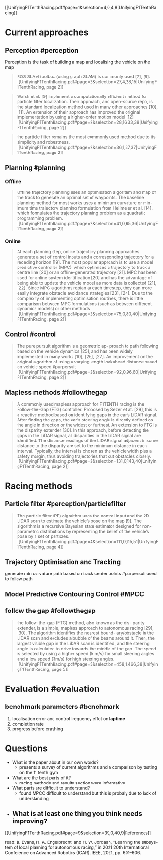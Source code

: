 [[UnifyingF1TenthRacing.pdf#page=1&selection=4,0,4,8|UnifyingF1TenthRacing]]

# Current approaches

## Perception #perception
Perception is the task of building a map and localising the vehicle on the map

> ROS SLAM toolbox (using graph SLAM) is commonly used [7], [8]. 
[[UnifyingF1TenthRacing.pdf#page=2&selection=27,4,28,15|UnifyingF1TenthRacing, page 2]]

> Walsh et al. [9] implement a computationally efficient method for particle filter localization. Their approach, and open-source repo, is the standard localization method used in many other approaches [10], [11]. An extension of their approach has improved the original implementation by using a higher-order motion model [12]
[[UnifyingF1TenthRacing.pdf#page=2&selection=28,16,33,38|UnifyingF1TenthRacing, page 2]]

> the particle filter remains the most commonly used method due to its simplicity and robustness.
[[UnifyingF1TenthRacing.pdf#page=2&selection=36,1,37,37|UnifyingF1TenthRacing, page 2]]

## Planning #planning 

### Offline
> Offline trajectory planning uses an optimisation algorithm and map of the track to generate an optimal set of waypoints. The baseline planning method for most works uses a minimum curvature or min- imum time trajectory planning formulation from Heilmeier et al. [14], which formulates the trajectory planning problem as a quadratic programming problem. 
[[UnifyingF1TenthRacing.pdf#page=2&selection=41,0,65,36|UnifyingF1TenthRacing, page 2]]
### Online
> At each planning step, online trajectory planning approaches generate a set of control inputs and a corresponding trajectory for a receding horizon [19]. The most popular approach is to use a model predictive controller (MPC), which optimises a trajectory to track a centre line [20] or an offline-generated trajectory [21]. MPC has been used for online system identification [20] and has the advantage of being able to update the vehicle model as more data is collected [21], [22]. Since MPC algorithms replan at each timestep, they can more easily integrate obstacle avoidance strategies [23], [24]. Due to the complexity of implementing optimisation routines, there is little comparison between MPC formulations (such as between different dynamics models) or other methods
[[UnifyingF1TenthRacing.pdf#page=2&selection=75,0,80,40|UnifyingF1TenthRacing, page 2]]

## Control #control
> The pure pursuit algorithm is a geometric ap- proach to path following based on the vehicle dynamics [25], and has been widely implemented in many works [10], [26], [27]. An improvement on the original algorithm of using a varying length lookahead distance based on vehicle speed #purpersuit
[[UnifyingF1TenthRacing.pdf#page=2&selection=92,0,96,60|UnifyingF1TenthRacing, page 2]]

## Mapless methods #followthegap
> A commonly used mapless approach for F1TENTH racing is the Follow-the-Gap (FTG) controller. Proposed by Sezer et at. [29], this is a reactive method based on identifying gaps in the car’s LiDAR signal. After finding the gaps, the car’s steering angle is directly defined as the angle in direction or the widest or furthest. 
> An extension to FTG is the disparity extender [30]. In this approach, before detecting the gaps in the LiDAR signal, all disparities in the LiDAR signal are identified. The distance readings of the LiDAR signal adjacent in some distance to the disparity are set to the minimum distance in each interval. Typically, the interval is chosen as the vehicle width plus a safety margin, thus avoiding trajectories that cut obstacles closely.
[[UnifyingF1TenthRacing.pdf#page=2&selection=131,0,143,40|UnifyingF1TenthRacing, page 2]]

# Racing methods
## Particle filter #perception/particlefilter 
> The particle filter (PF) algorithm uses the control input and the 2D LiDAR scan to estimate the vehicle’s pose on the map [9]. The algorithm is a recursive Bayesian state estimator designed for non-parametric distributions by representing the belief of the vehicle’s pose by a set of particles.
[[UnifyingF1TenthRacing.pdf#page=4&selection=111,0,115,51|UnifyingF1TenthRacing, page 4]]

## Trajectory Optimisation and Tracking 
generate min curvature path based on track center points
#purpersuit used to follow path

## Model Predictive Contouring Control #MPCC 

## follow the gap #followthegap 
> the follow-the-gap (FTG) method, also known as the dis- parity extender, is a simple, mapless approach to autonomous racing [29], [30]. The algorithm identifies the nearest bound- ary/obstacle in the LiDAR scan and excludes a bubble of the beams around it. Then, the largest visible gap in the LiDAR scan is identified, and the steering angle is calculated to drive towards the middle of the gap. The speed is selected by using a higher speed (5 m/s) for small steering angles and a low speed (3m/s) for high steering angles.
[[UnifyingF1TenthRacing.pdf#page=5&selection=458,1,466,38|UnifyingF1TenthRacing, page 5]]

# Evaluation  #evaluation
## benchmark parameters #benchmark
1. localisation error and control frequency effct on **laptime**
2. completion rate
3. progress before crashing



# Questions
- What is the paper about in our own words?
	- presents a survey of current algorithms and a comparison by testing on the f1 tenth gym
- What are the best parts of it?
	- racing methods and results section were informative
- What parts are difficult to understand?
	-  found MPCC difficult to understand but this is probaly due to lack of understanding
- What is at least one thing you think needs improving?
	-  

[[UnifyingF1TenthRacing.pdf#page=9&selection=39,0,40,9|References]]

read:
B. Evans, H. A. Engelbrecht, and H. W. Jordaan, “Learning the subsys- tem of local planning for autonomous racing,” in 2021 20th International Conference on Advanced Robotics (ICAR). IEEE, 2021, pp. 601–606.
